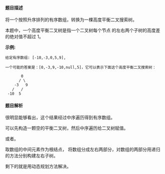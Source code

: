 #### 题目描述

将一个按照升序排列的有序数组，转换为一棵高度平衡二叉搜索树。

本题中，一个高度平衡二叉树是指一个二叉树每个节点 的左右两个子树的高度差的绝对值不超过 1。

**示例:**

    给定有序数组: [-10,-3,0,5,9],
    
    一个可能的答案是：[0,-3,9,-10,null,5]，它可以表示下面这个高度平衡二叉搜索树：
    
           0
          / \
        -3   9
       /   /
     -10  5


#### 题目解析

很明显能够看出，这个结果经过中序遍历得到有序数组。

可以先构造一颗空的平衡二叉树，然后中序遍历给二叉树赋值。

或者。

取数组的中间元素作为根结点， 将数组分成左右两部分，对数组的两部分用递归的方法分别构建左右子树。

剩下的就是用动态规划方法解决。

